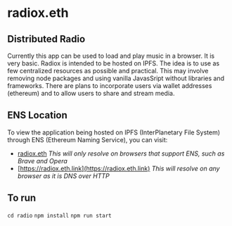 # radiox.eth
## Distributed Radio
Currently this app can be used to load and play music in a browser. It is very basic.
Radiox is intended to be hosted on IPFS. The idea is to use as few centralized resources as possible and practical. This may involve removing node packages and using vanilla JavasSript without libraries and frameworks. There are plans to incorporate users via wallet addresses (ethereum) and to allow users to share and stream media.

## ENS Location
To view the application being hosted on IPFS (InterPlanetary File System) through ENS (Ethereum Naming Service), you can visit:
- [radiox.eth](radiox.eth) *This will only resolve on browsers that support ENS, such as Brave and Opera*
- [https://radiox.eth.link](https://radiox.eth.link) *This will resolve on any browser as it is DNS over HTTP*


## To run 
```cd radio```
```npm install```
```npm run start```
